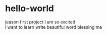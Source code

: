 # hello-world
jeason first project
i am so excited   
i want to learn write beautiful word
blessing me
 
